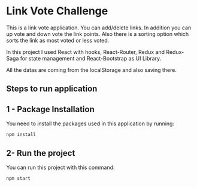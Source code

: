 # Link Vote Challenge

This is a link vote application. You can add/delete links. In addition you can up vote and down vote the link points.
Also there is a sorting option which sorts the link as most voted or less voted.

In this project I used React with hooks, React-Router, Redux and Redux-Saga for state management and React-Bootstrap as UI Library.

All the datas are coming from the localStorage and also saving there.

## Steps to run application

## 1 - Package Installation

You need to install the packages used in this application by running:

```
npm install
```

## 2- Run the project

You can run this project with this command:

```
npm start
```
